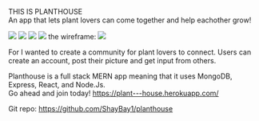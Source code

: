 THIS IS PLANTHOUSE
<br/>
An app that lets plant lovers can come together and help  eachother grow!

<img src="https://i.imgur.com/DWKd0w8.png">
<img src="https://i.imgur.com/ZB6Gham.png">
<img src="blob:https://imgur.com/81438c53-fe81-4e9c-a8ec-e4693ba06c5e">
<img src="https://i.imgur.com/BulUngI.png">
the wireframe:
<img src="https://i.imgur.com/dLaHkka.png">

For I wanted to create a community for plant lovers to connect.
Users can create an account, post their picture and get input from others.
<br/>

Planthouse is a full stack MERN app meaning that it uses MongoDB, Express, React, and Node.Js.
<br/>
Go ahead and join today! 
https://plant---house.herokuapp.com/

Git repo:
https://github.com/ShayBay1/planthouse
